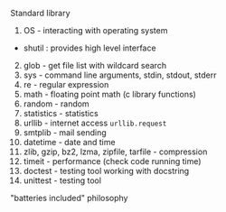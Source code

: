 Standard library

1. OS - interacting with operating system
 * shutil : provides high level interface
2. glob - get file list with wildcard search
3. sys - command line arguments, stdin, stdout, stderr
4. re - regular expression
5. math - floating point math (c library functions)
6. random - random
7. statistics - statistics
8. urllib - internet access ```urllib.request```
9. smtplib - mail sending
10. datetime - date and time
11. zlib, gzip, bz2, lzma, zipfile, tarfile - compression
12. timeit - performance (check code running time)
13. doctest - testing tool working with docstring
14. unittest - testing tool

"batteries included" philosophy
